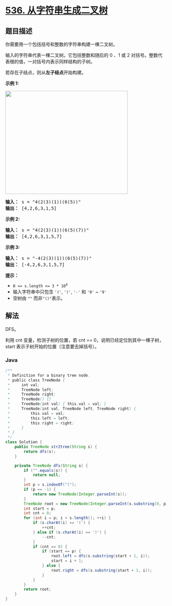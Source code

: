 # [536. 从字符串生成二叉树](https://leetcode.cn/problems/construct-binary-tree-from-string)

## 题目描述

<p>你需要用一个包括括号和整数的字符串构建一棵二叉树。</p>

<p>输入的字符串代表一棵二叉树。它包括整数和随后的 0 、1 或 2 对括号。整数代表根的值，一对括号内表示同样结构的子树。</p>

<p>若存在子结点，则从<strong>左子结点</strong>开始构建。</p>

<p><strong>示例 1:</strong></p>
<img alt="" src="https://fastly.jsdelivr.net/gh/doocs/leetcode@main/solution/0500-0599/0536.Construct%20Binary%20Tree%20from%20String/images/butree.jpg" style="height: 322px; width: 382px;" />
<pre>
<strong>输入：</strong> s = "4(2(3)(1))(6(5))"
<strong>输出：</strong> [4,2,6,3,1,5]
</pre>

<p><strong>示例 2:</strong></p>

<pre>
<strong>输入：</strong> s = "4(2(3)(1))(6(5)(7))"
<strong>输出：</strong> [4,2,6,3,1,5,7]
</pre>

<p><strong>示例 3:</strong></p>

<pre>
<strong>输入：</strong> s = "-4(2(3)(1))(6(5)(7))"
<strong>输出： </strong>[-4,2,6,3,1,5,7]
</pre>

<p><strong>提示：</strong></p>

<ul>
	<li><code>0 &lt;= s.length &lt;= 3 * 10<sup>4</sup></code></li>
	<li>输入字符串中只包含&nbsp;<code>'('</code>, <code>')'</code>, <code>'-'</code>&nbsp;和&nbsp;<code>'0'</code> ~ <code>'9'</code>&nbsp;</li>
	<li>空树由&nbsp;<code>""</code>&nbsp;而非<code>"()"</code>表示。</li>
</ul>

## 解法

DFS。

利用 cnt 变量，检测子树的位置，若 cnt == 0，说明已经定位到其中一棵子树，start 表示子树开始的位置（注意要去掉括号）。

### **Java**

```java
/**
 * Definition for a binary tree node.
 * public class TreeNode {
 *     int val;
 *     TreeNode left;
 *     TreeNode right;
 *     TreeNode() {}
 *     TreeNode(int val) { this.val = val; }
 *     TreeNode(int val, TreeNode left, TreeNode right) {
 *         this.val = val;
 *         this.left = left;
 *         this.right = right;
 *     }
 * }
 */
class Solution {
    public TreeNode str2tree(String s) {
        return dfs(s);
    }

    private TreeNode dfs(String s) {
        if ("".equals(s)) {
            return null;
        }
        int p = s.indexOf("(");
        if (p == -1) {
            return new TreeNode(Integer.parseInt(s));
        }
        TreeNode root = new TreeNode(Integer.parseInt(s.substring(0, p)));
        int start = p;
        int cnt = 0;
        for (int i = p; i < s.length(); ++i) {
            if (s.charAt(i) == '(') {
                ++cnt;
            } else if (s.charAt(i) == ')') {
                --cnt;
            }
            if (cnt == 0) {
                if (start == p) {
                    root.left = dfs(s.substring(start + 1, i));
                    start = i + 1;
                } else {
                    root.right = dfs(s.substring(start + 1, i));
                }
            }
        }
        return root;
    }
}
```

